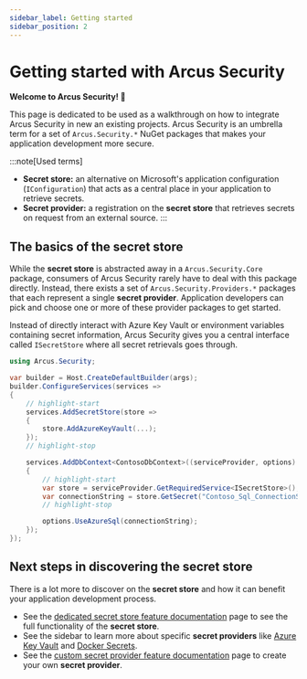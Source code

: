 ```yaml
---
sidebar_label: Getting started
sidebar_position: 2
---
```


# Getting started with Arcus Security
**Welcome to Arcus Security! 🎉**

This page is dedicated to be used as a walkthrough on how to integrate Arcus Security in new an existing projects. Arcus Security is an umbrella term for a set of `Arcus.Security.*` NuGet packages that makes your application development more secure.

:::note[Used terms]
* **Secret store:** an alternative on Microsoft's application configuration (`IConfiguration`) that acts as a central place in your application to retrieve secrets.
* **Secret provider:** a registration on the **secret store** that retrieves secrets on request from an external source.
:::

## The basics of the secret store
While the **secret store** is abstracted away in a `Arcus.Security.Core` package, consumers of Arcus Security rarely have to deal with this package directly. Instead, there exists a set of `Arcus.Security.Providers.*` packages that each represent a single **secret provider**. Application developers can pick and choose one or more of these provider packages to get started.

Instead of directly interact with Azure Key Vault or environment variables containing secret information, Arcus Security gives you a central interface called `ISecretStore` where all secret retrievals goes through.

```csharp
using Arcus.Security;

var builder = Host.CreateDefaultBuilder(args);
builder.ConfigureServices(services =>
{
    // highlight-start
    services.AddSecretStore(store =>
    {
        store.AddAzureKeyVault(...);
    });
    // highlight-stop

    services.AddDbContext<ContosoDbContext>((serviceProvider, options) =>
    {
        // highlight-start
        var store = serviceProvider.GetRequiredService<ISecretStore>();
        var connectionString = store.GetSecret("Contoso_Sql_ConnectionString");
        // highlight-stop

        options.UseAzureSql(connectionString);
    });
});
```

## Next steps in discovering the secret store
There is a lot more to discover on the **secret store** and how it can benefit your application development process.

* See the [dedicated secret store feature documentation](./03-Features/secret-store/index.md) page to see the full functionality of the **secret store**.
* See the sidebar to learn more about specific **secret providers** like [Azure Key Vault](./03-Features/secret-store/provider/key-vault.md) and [Docker Secrets](./03-Features/secret-store/provider/docker-secrets.md).
* See the [custom secret provider feature documentation](./03-Features/secret-store/custom-secret-provider.md) page to create your own **secret provider**.